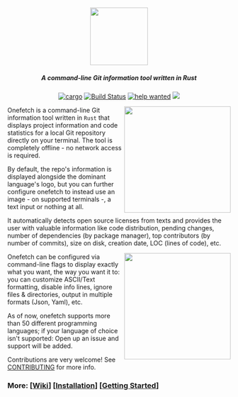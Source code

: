 <h3 align="center"><img src="https://github.com/o2sh/onefetch/blob/master/assets/onefetch.svg" height="130px"></h3>

<h5 align="center">A command-line Git information tool written in Rust</h5>

<p align="center">
	<a href="https://crates.io/crates/onefetch"><img src="https://img.shields.io/crates/v/onefetch.svg" alt="cargo"></a>
	<a href="https://github.com/o2sh/onefetch/actions"><img src="https://github.com/o2sh/onefetch/workflows/CI/badge.svg" alt="Build Status"></a>
	<a href="https://github.com/o2sh/onefetch/issues?q=is%3Aissue+is%3Aopen+label%3A%22help+wanted%22"><img src="https://img.shields.io/github/issues/o2sh/onefetch/help%20wanted?color=green" alt="help wanted"></a>
	<a href="./LICENSE.md"><img src="https://img.shields.io/badge/license-MIT-blue.svg"></a>
</p>

<img src="https://github.com/o2sh/onefetch/blob/master/assets/react.png" align="right" height="240px">

Onefetch is a command-line Git information tool written in `Rust` that displays project information and code statistics for a local Git repository directly on your terminal. The tool is completely offline - no network access is required.

By default, the repo's information is displayed alongside the dominant language's logo, but you can further configure onefetch to instead use an image - on supported terminals -, a text input or nothing at all.

It automatically detects open source licenses from texts and provides the user with valuable information like code distribution, pending changes, number of dependencies (by package manager), top contributors (by number of commits), size on disk, creation date, LOC (lines of code), etc.

<img src="https://github.com/o2sh/onefetch/blob/master/assets/kubernetes.png" align="right" height="240px">

Onefetch can be configured via command-line flags to display exactly what you want, the way you want it to: you can customize ASCII/Text formatting, disable info lines, ignore files & directories, output in multiple formats (Json, Yaml), etc.

As of now, onefetch supports more than 50 different programming languages; if your language of choice isn't supported: Open up an issue and support will be added.

Contributions are very welcome! See [CONTRIBUTING](https://github.com/o2sh/onefetch/blob/master/CONTRIBUTING.md) for more info.

### More: \[[Wiki](https://github.com/o2sh/onefetch/wiki)\] \[[Installation](https://github.com/o2sh/onefetch/wiki/Installation)\] \[[Getting Started](https://github.com/o2sh/onefetch/wiki/getting-started)\]
